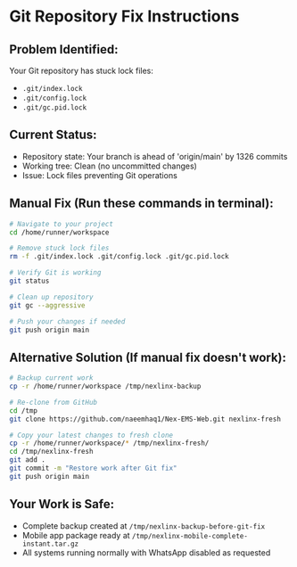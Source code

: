 # Git Repository Fix Instructions

## Problem Identified:
Your Git repository has stuck lock files:
- `.git/index.lock`
- `.git/config.lock` 
- `.git/gc.pid.lock`

## Current Status:
- Repository state: Your branch is ahead of 'origin/main' by 1326 commits
- Working tree: Clean (no uncommitted changes)
- Issue: Lock files preventing Git operations

## Manual Fix (Run these commands in terminal):

```bash
# Navigate to your project
cd /home/runner/workspace

# Remove stuck lock files
rm -f .git/index.lock .git/config.lock .git/gc.pid.lock

# Verify Git is working
git status

# Clean up repository
git gc --aggressive

# Push your changes if needed
git push origin main
```

## Alternative Solution (If manual fix doesn't work):

```bash
# Backup current work
cp -r /home/runner/workspace /tmp/nexlinx-backup

# Re-clone from GitHub
cd /tmp
git clone https://github.com/naeemhaq1/Nex-EMS-Web.git nexlinx-fresh

# Copy your latest changes to fresh clone
cp -r /home/runner/workspace/* /tmp/nexlinx-fresh/
cd /tmp/nexlinx-fresh
git add .
git commit -m "Restore work after Git fix"
git push origin main
```

## Your Work is Safe:
- Complete backup created at `/tmp/nexlinx-backup-before-git-fix`
- Mobile app package ready at `/tmp/nexlinx-mobile-complete-instant.tar.gz`
- All systems running normally with WhatsApp disabled as requested
